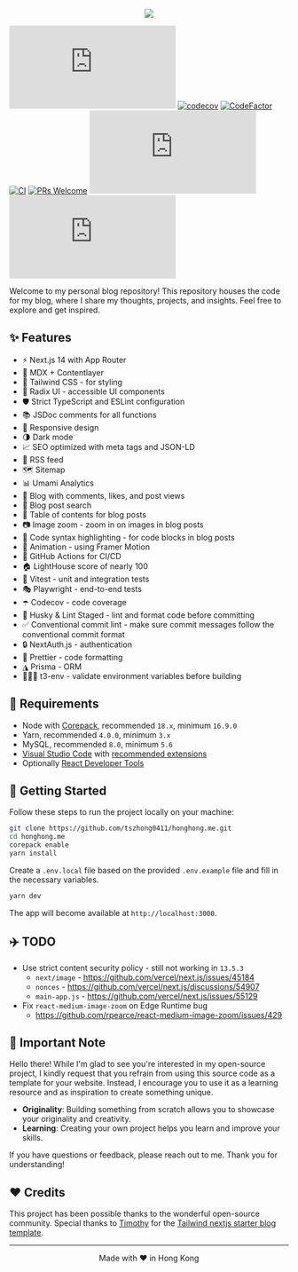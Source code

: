 <p align="center">
  <img src="https://honghong.me/images/projects/blog/cover.png">
</p>

[![GitHub](https://img.shields.io/github/license/tszhong0411/honghong.me)](https://github.com/tszhong0411/honghong.me/blob/main/LICENSE)
[![codecov](https://codecov.io/gh/tszhong0411/honghong.me/branch/main/graph/badge.svg)](https://codecov.io/gh/tszhong0411/honghong.me)
[![CodeFactor](https://www.codefactor.io/repository/github/tszhong0411/honghong.me/badge)](https://www.codefactor.io/repository/github/tszhong0411/honghong.me)
[![CI](https://github.com/tszhong0411/honghong.me/actions/workflows/ci.yml/badge.svg)](https://github.com/tszhong0411/honghong.me/actions/workflows/ci.yml)
[![PRs Welcome](https://img.shields.io/badge/PRs-welcome-brightgreen.svg)](https://github.com/tszhong0411/honghong.me/blob/main/CONTRIBUTING.md)
![GitHub top language](https://img.shields.io/github/languages/top/tszhong0411/honghong.me)
![GitHub repo size](https://img.shields.io/github/repo-size/tszhong0411/honghong.me)

Welcome to my personal blog repository! This repository houses the code for my blog, where I share my thoughts, projects, and insights. Feel free to explore and get inspired.

## ✨ Features

- ⚡️ Next.js 14 with App Router
- 📝 MDX + Contentlayer
- 🎨 Tailwind CSS - for styling
- 🌈 Radix UI - accessible UI components
- 🛡 Strict TypeScript and ESLint configuration
- 📚 JSDoc comments for all functions
- 📱 Responsive design
- 🌗 Dark mode
- 📈 SEO optimized with meta tags and JSON-LD
- 📰 RSS feed
- 🗺 Sitemap
- 📊 Umami Analytics
- 📝 Blog with comments, likes, and post views
- 🔎 Blog post search
- 📖 Table of contents for blog posts
- 📷 Image zoom - zoom in on images in blog posts
- 📝 Code syntax highlighting - for code blocks in blog posts
- 🎨 Animation - using Framer Motion
- 🤖 GitHub Actions for CI/CD
- 🏠 LightHouse score of nearly 100
- 🧪 Vitest - unit and integration tests
- 🎭 Playwright - end-to-end tests
- ☂️ Codecov - code coverage
- 🔨 Husky & Lint Staged - lint and format code before committing
- ✅ Conventional commit lint - make sure commit messages follow the conventional commit format
- 🔒 NextAuth.js - authentication
- 💄 Prettier - code formatting
- ◮ Prisma - ORM
- 👷🏻‍♂️ t3-env - validate environment variables before building

## 🔨 Requirements

- Node with [Corepack](https://github.com/nodejs/corepack), recommended `18.x`, minimum `16.9.0`
- Yarn, recommended `4.0.0`, minimum `3.x`
- MySQL, recommended `8.0`, minimum `5.6`
- [Visual Studio Code](https://code.visualstudio.com/) with [recommended extensions](.vscode/extensions.json)
- Optionally [React Developer Tools](https://chrome.google.com/webstore/detail/react-developer-tools/fmkadmapgofadopljbjfkapdkoienihi?hl=en)

## 👋 Getting Started

Follow these steps to run the project locally on your machine:

```bash
git clone https://github.com/tszhong0411/honghong.me.git
cd honghong.me
corepack enable
yarn install
```

Create a `.env.local` file based on the provided `.env.example` file and fill in the necessary variables.

```bash
yarn dev
```

The app will become available at `http://localhost:3000`.

## ✈️ TODO

- Use strict content security policy - still not working in `13.5.3`
  - `next/image` - https://github.com/vercel/next.js/issues/45184
  - `nonces` - https://github.com/vercel/next.js/discussions/54907
  - `main-app.js` - https://github.com/vercel/next.js/issues/55129
- Fix `react-medium-image-zoom` on Edge Runtime bug
  - https://github.com/rpearce/react-medium-image-zoom/issues/429

## 🔔 Important Note

Hello there! While I'm glad to see you're interested in my open-source project, I kindly request that you refrain from using this source code as a template for your website. Instead, I encourage you to use it as a learning resource and as inspiration to create something unique.

- **Originality**: Building something from scratch allows you to showcase your originality and creativity.
- **Learning**: Creating your own project helps you learn and improve your skills.

If you have questions or feedback, please reach out to me. Thank you for understanding!

## ❤️ Credits

This project has been possible thanks to the wonderful open-source community. Special thanks to [Timothy](https://www.timlrx.com/) for the [Tailwind nextjs starter blog template](https://github.com/timlrx/tailwind-nextjs-starter-blog).

<hr>
<p align="center">
Made with ❤️ in Hong Kong
</p>
